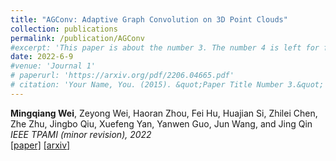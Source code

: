 ```yaml
---
title: "AGConv: Adaptive Graph Convolution on 3D Point Clouds"
collection: publications
permalink: /publication/AGConv
#excerpt: 'This paper is about the number 3. The number 4 is left for future work.'
date: 2022-6-9
#venue: 'Journal 1'
# paperurl: 'https://arxiv.org/pdf/2206.04665.pdf'
# citation: 'Your Name, You. (2015). &quot;Paper Title Number 3.&quot; <i>Journal 1</i>. 1(3).'
---
```



**Mingqiang Wei**, Zeyong Wei, Haoran Zhou, Fei Hu, Huajian Si, Zhilei Chen, Zhe Zhu, Jingbo Qiu, Xuefeng
Yan, Yanwen Guo, Jun Wang, and Jing Qin  
<i> IEEE TPAMI (minor revision), 2022</i>    
[[paper]](https://arxiv.org/pdf/2206.04665.pdf)
[[arxiv]](https://arxiv.org/abs/2206.04665) 

